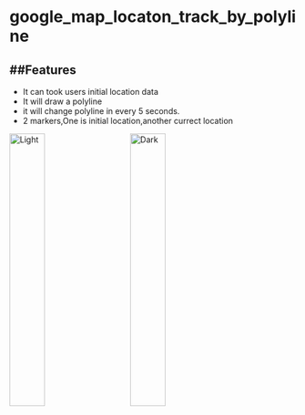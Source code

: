 # google_map_locaton_track_by_polyline
##Features
---
* It can took users initial location data
* It will draw a polyline
* it will change polyline in every 5 seconds.
* 2 markers,One is initial location,another currect location 

<p align="start">
  <img alt="Light" src="https://github.com/Zihadul-Islam-Fahim/google_map_flutter/assets/82943440/a52e4e86-6594-48c6-92e1-31cff86432d1" width="35%">
&nbsp; &nbsp; &nbsp; &nbsp;
  <img alt="Dark" src="https://github.com/Zihadul-Islam-Fahim/google_map_flutter/assets/82943440/19378055-c875-45a8-b6e8-4fa24020be5e" width="35%">
</p>








